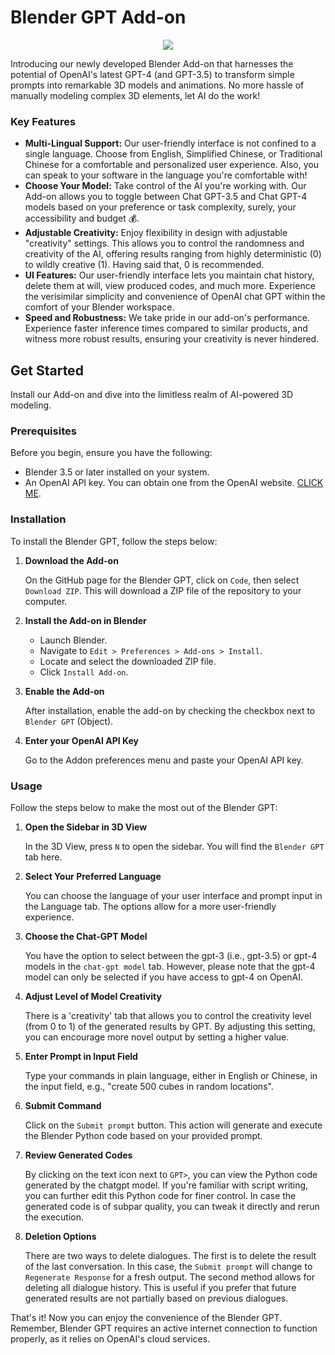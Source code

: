 # Blender GPT Add-on

<p align="center">
<a href="https://www.buymeacoffee.com/ryvn"><img src="https://img.buymeacoffee.com/button-api/?text=Buy me a book&emoji=📚&slug=ryvn&button_colour=40DCA5&font_colour=ffffff&font_family=Bree&outline_colour=000000&coffee_colour=FFDD00" /></a>
</p>

Introducing our newly developed Blender Add-on that harnesses the potential of OpenAI's latest GPT-4 (and GPT-3.5) to transform simple prompts into remarkable 3D models and animations. No more hassle of manually modeling complex 3D elements, let AI do the work!

### Key Features

- **Multi-Lingual Support:** Our user-friendly interface is not confined to a single language. Choose from English, Simplified Chinese, or Traditional Chinese for a comfortable and personalized user experience. Also, you can speak to your software in the language you're comfortable with!
- **Choose Your Model:** Take control of the AI you're working with. Our Add-on allows you to toggle between Chat GPT-3.5 and Chat GPT-4 models based on your preference or task complexity, surely, your accessibility and budget 💰.
- **Adjustable Creativity:** Enjoy flexibility in design with adjustable "creativity" settings. This allows you to control the randomness and creativity of the AI, offering results ranging from highly deterministic (0) to wildly creative (1). Having said that, 0 is recommended.
- **UI Features:** Our user-friendly interface lets you maintain chat history, delete them at will, view produced codes, and much more. Experience the verisimilar simplicity and convenience of OpenAI chat GPT within the comfort of your Blender workspace.
- **Speed and Robustness:** We take pride in our add-on's performance. Experience faster inference times compared to similar products, and witness more robust results, ensuring your creativity is never hindered.

## Get Started

Install our Add-on and dive into the limitless realm of AI-powered 3D modeling.

### Prerequisites

Before you begin, ensure you have the following:

- Blender 3.5 or later installed on your system.
- An OpenAI API key. You can obtain one from the OpenAI website. <a href="https://platform.openai.com/account/api-keys">CLICK ME</a>.

### Installation

To install the Blender GPT, follow the steps below:

1. **Download the Add-on**

   On the GitHub page for the Blender GPT, click on `Code`, then select `Download ZIP`. This will download a ZIP file of the repository to your computer.

2. **Install the Add-on in Blender**

   - Launch Blender.
   - Navigate to `Edit > Preferences > Add-ons > Install`.
   - Locate and select the downloaded ZIP file.
   - Click `Install Add-on`.

3. **Enable the Add-on**

   After installation, enable the add-on by checking the checkbox next to `Blender GPT` (Object).

4. **Enter your OpenAI API Key**

   Go to the Addon preferences menu and paste your OpenAI API key. 


### Usage

Follow the steps below to make the most out of the Blender GPT:

1. **Open the Sidebar in 3D View**

    In the 3D View, press `N` to open the sidebar. You will find the `Blender GPT` tab here.

2. **Select Your Preferred Language**

    You can choose the language of your user interface and prompt input in the Language tab. The options allow for a more user-friendly experience.

3. **Choose the Chat-GPT Model**

    You have the option to select between the gpt-3 (i.e., gpt-3.5) or gpt-4 models in the `chat-gpt model` tab. However, please note that the gpt-4 model can only be selected if you have access to gpt-4 on OpenAI.

4. **Adjust Level of Model Creativity**

    There is a 'creativity' tab that allows you to control the creativity level (from 0 to 1) of the generated results by GPT. By adjusting this setting, you can encourage more novel output by setting a higher value.

5. **Enter Prompt in Input Field**

    Type your commands in plain language, either in English or Chinese, in the input field, e.g., "create 500 cubes in random locations".

6. **Submit Command**

    Click on the `Submit prompt` button. This action will generate and execute the Blender Python code based on your provided prompt.

7. **Review Generated Codes**

    By clicking on the text icon next to `GPT>`, you can view the Python code generated by the chatgpt model. If you're familiar with script writing, you can further edit this Python code for finer control. In case the generated code is of subpar quality, you can tweak it directly and rerun the execution.

8. **Deletion Options**

    There are two ways to delete dialogues. The first is to delete the result of the last conversation. In this case, the `Submit prompt` will change to `Regenerate Response` for a fresh output. The second method allows for deleting all dialogue history. This is useful if you prefer that future generated results are not partially based on previous dialogues.

That's it! Now you can enjoy the convenience of the Blender GPT. Remember, Blender GPT requires an active internet connection to function properly, as it relies on OpenAI's cloud services.
